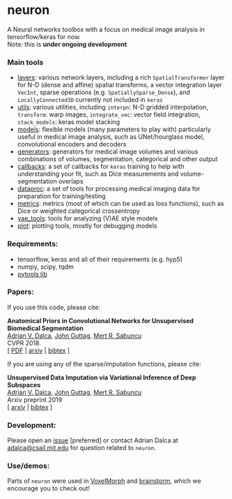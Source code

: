 # neuron
A Neural networks toolbox with a focus on medical image analysis in tensorflow/keras for now.  
Note: this is **under ongoing development**

### Main tools
- [layers](neuron/layers.py): various network layers, including a rich `SpatialTransformer` layer for N-D (dense and affine) spatial transforms, a vector integration layer `VecInt`, sparse operations (e.g. `SpatiallySparse_Dense`), and `LocallyConnected3D` currently not included in `keras`  
- [utils](neuron/utils.py): various utilities, including `interpn`: N-D gridded interpolation, `transform`: warp images, `integrate_vec`: vector field integration, `stack_models`: keras model stacking  
- [models](neuron/models.py): flexible models (many parameters to play with) particularly useful in medical image analysis, such as UNet/hourglass model, convolutional encoders and decoders   
- [generators](neuron/generators.py): generators for medical image volumes and various combinations of volumes, segmentation, categorical and other output  
- [callbacks](neuron/callbacks.py): a set of callbacks for `keras` training to help with understanding your fit, such as Dice measurements and volume-segmentation overlaps  
- [dataproc](neuron/dataproc.py): a set of tools for processing medical imaging data for preparation for training/testing  
- [metrics](neuron/metrics.py): metrics (most of which can be used as loss functions), such as Dice or weighted categorical crossentropy  
- [vae_tools](neuron/vae_tools.py): tools for analyzing (V)AE style models  
- [plot](neuron/plot.py): plotting tools, mostly for debugging models  


### Requirements:
- tensorflow, keras and all of their requirements (e.g. hyp5) 
- numpy, scipy, tqdm  
- [pytools lib](https://github.com/adalca/pytools-lib)
 
### Papers:
If you use this code, please cite:

**Anatomical Priors in Convolutional Networks for Unsupervised Biomedical Segmentation**  
[Adrian V. Dalca](http://adalca.mit.edu), [John Guttag](https://people.csail.mit.edu/guttag/), [Mert R. Sabuncu](http://sabuncu.engineering.cornell.edu/)  
CVPR 2018.  
[ [PDF](http://www.mit.edu/~adalca/files/papers/cvpr2018_priors.pdf) | [arxiv](http://arxiv.org/abs/1903.03148) | [bibtex](bibtex.txt) ]

If you are using any of the sparse/imputation functions, please cite:  

**Unsupervised Data Imputation via Variational Inference of Deep Subspaces**  
[Adrian V. Dalca](http://adalca.mit.edu), [John Guttag](https://people.csail.mit.edu/guttag/), [Mert R. Sabuncu](http://sabuncu.engineering.cornell.edu/)  
Arxiv preprint 2019  
[ [arxiv](https://arxiv.org/abs/1903.03503) | [bibtex](bibtex.txt) ]


### Development:
Please open an [issue](https://github.com/adalca/neuron/issues) [preferred] or contact Adrian Dalca at adalca@csail.mit.edu for question related to `neuron`.


### Use/demos:
Parts of `neuron` were used in [VoxelMorph](http://voxelmorph.mit.edu) and [brainstorm](https://github.com/xamyzhao/brainstorm/), which we encourage you to check out!
